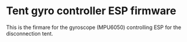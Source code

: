 # Tent gyro controller ESP firmware

This is the firmare for the gyroscope (MPU6050) controlling ESP for the disconnection tent.
